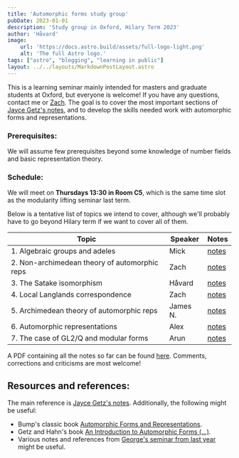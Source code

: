 ```yaml
---
title: 'Automorphic forms study group'
pubDate: 2023-01-01
description: 'Study group in Oxford, Hilary Term 2023'
author: 'Håvard'
image:
    url: 'https://docs.astro.build/assets/full-logo-light.png'
    alt: 'The full Astro logo.'
tags: ["astro", "blogging", "learning in public"]
layout: ../../layouts/MarkdownPostLayout.astro
--- 
```


<!-- ## Automorphic representations learning seminar -->

This is a learning seminar mainly intended for masters and graduate
students at Oxford, but everyone is welcome! If you have any questions,
contact me or [Zach](https://www.maths.ox.ac.uk/people/zhechen.feng).
The goal is to cover the most important sections of [Jayce Getz\'s
notes](https://services.math.duke.edu/~jgetz/aut_reps.pdf), and to
develop the skills needed work with automorphic forms and
representations.


### Prerequisites:

We will assume few prerequisites beyond some knowledge of number fields and basic
representation theory.

### Schedule:

We will meet on **Thursdays 13:30 in Room C5**, which is the same time
slot as the modularity lifting seminar last term.

Below is a tentative list of topics we intend to cover, although we\'ll
probably have to go beyond Hilary term if we want to cover all of them.

| Topic                                         | Speaker  | Notes                              |
|-----------------------------------------------|----------|------------------------------------|
| 1. Algebraic groups and adeles                | Mick     | [notes](./autom/notes.pdf#page=1)  |
| 2. Non-archimedean theory of automorphic reps | Zach     | [notes](./autom/notes.pdf#page=4)  |
| 3. The Satake isomorphism                     | Håvard   | [notes](./autom/notes.pdf#page=7)  |
| 4. Local Langlands correspondence             | Zach     | [notes](./autom/notes.pdf#page=10) |
| 5. Archimedean theory of automorphic reps     | James N. | [notes](./autom/notes.pdf#page=12) |
| 6. Automorphic representations                | Alex     | [notes](./autom/notes.pdf#page=15) |
| 7. The case of GL2/Q and modular forms        | Arun     | [notes](./autom/notes.pdf#page=17) |


A PDF containing all the notes so far can be found
[here](/autom/notes.pdf). Comments, corrections and criticisms are most
welcome!

## Resources and references:

The main reference is [Jayce Getz\'s
notes](https://services.math.duke.edu/~jgetz/aut_reps.pdf).
Additionally, the following might be useful:

- Bump\'s classic book [Automorphic Forms and Representations](https://typo.iwr.uni-heidelberg.de/fileadmin/groups/arithgeo/templates/data/Hauptseminare/Literature-WS13/bump-automorphic_forms_and_representations.pdf).
- Getz and Hahn\'s book [An Introduction to Automorphic Forms
    (\...)](https://sites.duke.edu/heekyounghahn/?page_id=117).
-   Various notes and references from [George\'s seminar from last
    year](https://users.ox.ac.uk/~kebl6248/LanglandsSeminar.html) might
    be useful.
